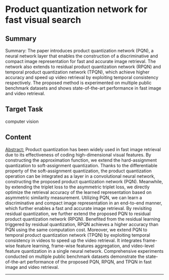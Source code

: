 # Product quantization network for fast visual search

## Summary

Summary: The paper introduces product quantization network (PQN), a neural network layer that enables the construction of a discriminative and compact image representation for fast and accurate image retrieval. The network also extends to residual product quantization network (RPQN) and temporal product quantization network (TPQN), which achieve higher accuracy and speed up video retrieval by exploiting temporal consistency respectively. The proposed method is experimented on multiple public benchmark datasets and shows state-of-the-art performance in fast image and video retrieval.


## Target Task

computer vision

## Content

<Abstract:>
Product quantization has been widely used in fast image retrieval due to its effectiveness of coding high-dimensional visual features. By constructing the approximation function, we extend the hard-assignment quantization to soft-assignment quantization. Thanks to the differentiable property of the soft-assignment quantization, the product quantization operation can be integrated as a layer in a convolutional neural network, constructing the proposed product quantization network (PQN). Meanwhile, by extending the triplet loss to the asymmetric triplet loss, we directly optimize the retrieval accuracy of the learned representation based on asymmetric similarity measurement. Utilizing PQN, we can learn a discriminative and compact image representation in an end-to-end manner, which further enables a fast and accurate image retrieval. By revisiting residual quantization, we further extend the proposed PQN to residual product quantization network (RPQN). Benefited from the residual learning triggered by residual quantization, RPQN achieves a higher accuracy than PQN using the same computation cost. Moreover, we extend PQN to temporal product quantization network (TPQN) by exploiting temporal consistency in videos to speed up the video retrieval. It integrates frame-wise feature learning, frame-wise features aggregation, and video-level feature quantization in a single neural network. Comprehensive experiments conducted on multiple public benchmark datasets demonstrate the state-of-the-art performance of the proposed PQN, RPQN, and TPQN in fast image and video retrieval.




---

